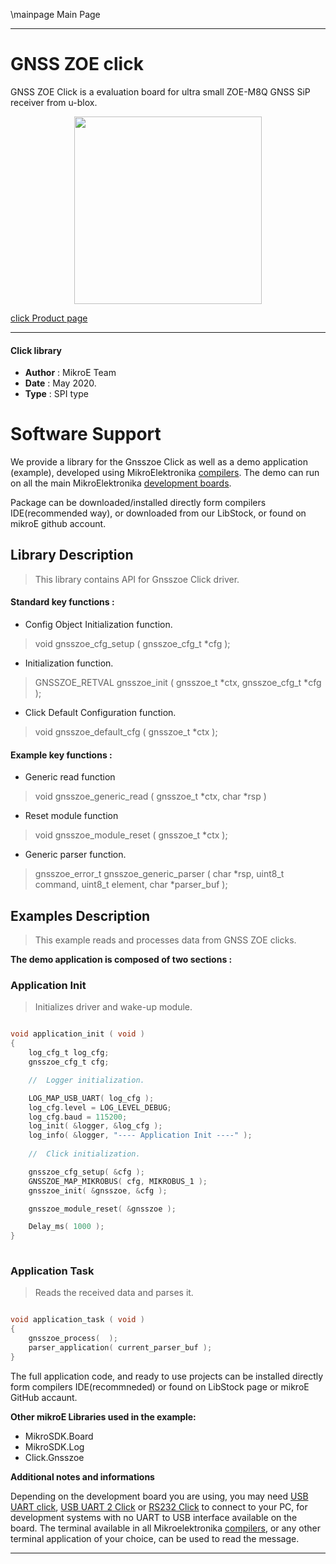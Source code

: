 \mainpage Main Page
 
---
# GNSS ZOE click

GNSS ZOE Click is a evaluation board for ultra small ZOE-M8Q GNSS SiP receiver from u-blox. 

<p align="center">
  <img src="https://download.mikroe.com/images/click_for_ide/gnsszoe_click.png" height=300px>
</p>

[click Product page](https://www.mikroe.com/gnss-zoe-click)

---


#### Click library 

- **Author**        : MikroE Team
- **Date**          : May 2020.
- **Type**          : SPI type


# Software Support

We provide a library for the Gnsszoe Click 
as well as a demo application (example), developed using MikroElektronika 
[compilers](https://shop.mikroe.com/compilers). 
The demo can run on all the main MikroElektronika [development boards](https://shop.mikroe.com/development-boards).

Package can be downloaded/installed directly form compilers IDE(recommended way), or downloaded from our LibStock, or found on mikroE github account. 

## Library Description

> This library contains API for Gnsszoe Click driver.

#### Standard key functions :

- Config Object Initialization function.
> void gnsszoe_cfg_setup ( gnsszoe_cfg_t *cfg ); 
 
- Initialization function.
> GNSSZOE_RETVAL gnsszoe_init ( gnsszoe_t *ctx, gnsszoe_cfg_t *cfg );

- Click Default Configuration function.
> void gnsszoe_default_cfg ( gnsszoe_t *ctx );


#### Example key functions :

- Generic read function
> void gnsszoe_generic_read ( gnsszoe_t *ctx, char *rsp )
 
- Reset module function
> void gnsszoe_module_reset ( gnsszoe_t *ctx );

- Generic parser function.
> gnsszoe_error_t gnsszoe_generic_parser ( char *rsp,  uint8_t command, uint8_t element, char *parser_buf );

## Examples Description

> This example reads and processes data from GNSS ZOE clicks.

**The demo application is composed of two sections :**

### Application Init 

> Initializes driver and wake-up module.

```c

void application_init ( void )
{
    log_cfg_t log_cfg;
    gnsszoe_cfg_t cfg;

    //  Logger initialization.

    LOG_MAP_USB_UART( log_cfg );
    log_cfg.level = LOG_LEVEL_DEBUG;
    log_cfg.baud = 115200;
    log_init( &logger, &log_cfg );
    log_info( &logger, "---- Application Init ----" );
    
    //  Click initialization.

    gnsszoe_cfg_setup( &cfg );
    GNSSZOE_MAP_MIKROBUS( cfg, MIKROBUS_1 );
    gnsszoe_init( &gnsszoe, &cfg );

    gnsszoe_module_reset( &gnsszoe );

    Delay_ms( 1000 );
}
  
```

### Application Task

> Reads the received data and parses it.

```c

void application_task ( void )
{
    gnsszoe_process(  );
    parser_application( current_parser_buf );
}

```

The full application code, and ready to use projects can be  installed directly form compilers IDE(recommneded) or found on LibStock page or mikroE GitHub accaunt.

**Other mikroE Libraries used in the example:** 

- MikroSDK.Board
- MikroSDK.Log
- Click.Gnsszoe

**Additional notes and informations**

Depending on the development board you are using, you may need 
[USB UART click](https://shop.mikroe.com/usb-uart-click), 
[USB UART 2 Click](https://shop.mikroe.com/usb-uart-2-click) or 
[RS232 Click](https://shop.mikroe.com/rs232-click) to connect to your PC, for 
development systems with no UART to USB interface available on the board. The 
terminal available in all Mikroelektronika 
[compilers](https://shop.mikroe.com/compilers), or any other terminal application 
of your choice, can be used to read the message.



---
